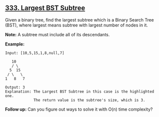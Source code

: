 ## [333. Largest BST Subtree](https://leetcode.com/problems/largest-bst-subtree/)

Given a binary tree, find the largest subtree which is a Binary Search Tree (BST), where largest means subtree with largest number of nodes in it.

**Note:**
A subtree must include all of its descendants.

**Example:**

```
Input: [10,5,15,1,8,null,7]

   10
   / \
  5  15
 / \   \
1   8   7

Output: 3
Explanation: The Largest BST Subtree in this case is the highlighted one.
             The return value is the subtree's size, which is 3.
```

**Follow up:**
Can you figure out ways to solve it with O(n) time complexity?
